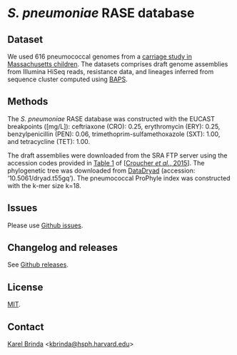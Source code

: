 # *S. pneumoniae* RASE database

## Dataset

We used 616 pneumococcal genomes from a [carriage study in Massachusetts children](https://www.ncbi.nlm.nih.gov/pubmed/23644493). The datasets comprises draft genome assemblies from Illumina HiSeq reads, resistance data, and lineages inferred from sequence cluster computed using [BAPS](http://www.helsinki.fi/bsg/software/BAPS/).


## Methods

The *S. pneumoniae* RASE database was constructed with the EUCAST breakpoints ([mg/L]): ceftriaxone (CRO): 0.25, erythromycin (ERY): 0.25, benzylpenicillin (PEN): 0.06, trimethoprim-sulfamethoxazole (SXT): 1.00, and tetracycline (TET): 1.00.

The draft assemblies  were downloaded from the SRA FTP server using the accession codes provided in [Table 1](https://www.nature.com/articles/sdata201558/tables/1) of \[[Croucher *et al.*, 2015](https://www.nature.com/articles/sdata201558)\].  The phylogenetic tree was downloaded from [DataDryad](https://datadryad.org/handle/10255/dryad.83423) (accession: ‘10.5061/dryad.t55gq’). The pneumococcal ProPhyle index was constructed with the k-mer size k=18.


## Issues

Please use [Github issues](https://github.com/c2-d2/rase-db-spneumoniae-sparc/issues).


## Changelog and releases

See [Github releases](https://github.com/c2-d2/rase-db-spneumoniae-sparc/releases).


## License

[MIT](LICENSE).


## Contact

[Karel Brinda](https://scholar.harvard.edu/brinda) \<kbrinda@hsph.harvard.edu\>
